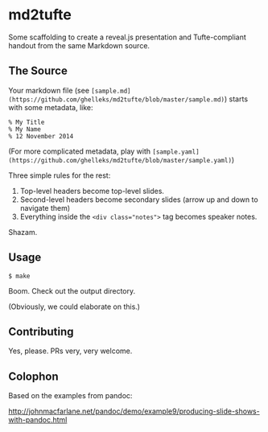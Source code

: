 # md2tufte

Some scaffolding to create a reveal.js presentation and Tufte-compliant
handout from the same Markdown source.

## The Source

Your markdown file (see `[sample.md](https://github.com/ghelleks/md2tufte/blob/master/sample.md)`) starts with some metadata, like:

```
% My Title
% My Name
% 12 November 2014
```

(For more complicated metadata, play with `[sample.yaml](https://github.com/ghelleks/md2tufte/blob/master/sample.yaml)`)

Three simple rules for the rest:

1. Top-level headers become top-level slides.
2. Second-level headers become secondary slides (arrow up and down to navigate
them)
3. Everything inside the `<div class="notes">` tag becomes speaker notes.

Shazam.

## Usage

```
$ make
```

Boom. Check out the output directory. 

(Obviously, we could elaborate on this.)

## Contributing

Yes, please. PRs very, very welcome.

## Colophon

Based on the examples from pandoc:

  http://johnmacfarlane.net/pandoc/demo/example9/producing-slide-shows-with-pandoc.html
